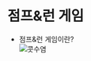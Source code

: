 점프&런 게임
=======================
* 점프&런 게임이란?  
![콧수염](https://github.com/isp829/HU/blob/master/images/thatmustache.jpg) 

    
